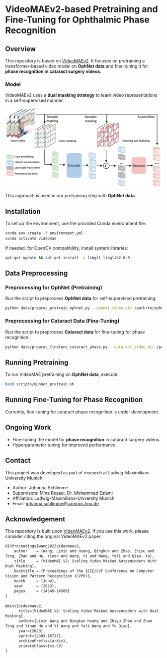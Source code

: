 # VideoMAEv2-based Pretraining and Fine-Tuning for Ophthalmic Phase Recognition

## Overview
This repository is based on [VideoMAEv2](https://github.com/OpenGVLab/VideoMAEv2). It focuses on pretraining a transformer-based video model on **OphNet data** and fine-tuning it for **phase recognition in cataract surgery videos**.

### Model

VideoMAEv2 uses a **dual masking strategy** to learn video representations in a self-supervised manner.

![VideoMAEv2 Model](docs/VideoMAEv2_flowchart.png)

This approach is used in our pretraining step with **OphNet data**.

## Installation

To set up the environment, use the provided Conda environment file:

```sh
conda env create -f environment.yml
conda activate videomae
```

If needed, for OpenCV compatibility, install system libraries:

```sh
apt-get update && apt-get install -y libgl1 libglib2.0-0
```

## Data Preprocessing

### Preprocessing for OphNet (Pretraining)
Run the script to preprocess **OphNet data** for self-supervised pretraining:

```sh
python data/preproc_pretrain_ophnet.py --ophnet_video_dir /path/to/ophnet_video_files --ophnet_annotations_csv /path/to/ophnet_annotations --output_dir path/to/preprocessed_output_directory
```

### Preprocessing for Cataract Data (Fine-Tuning)
Run the script to preprocess **Cataract data** for fine-tuning for phase recognition:

```sh
python data/preproc_finetune_cataract_phase.py --cataract_video_dir /path/to/cataract_video_files --cataract_annotations_csv /path/to/cataract_annotations --output_dir path/to/preprocessed_output_directory
```

## Running Pretraining
To run VideoMAE pretraining on **OphNet data**, execute:

```sh
bash scripts/ophnet_pretrain.sh
```

## Running Fine-Tuning for Phase Recognition
Currently, fine-tuning for cataract phase recognition is under development.

## Ongoing Work
- Fine-tuning the model for **phase recognition** in cataract surgery videos.
- Hyperparameter tuning for improved performance.

## Contact

This project was developed as part of research at Ludwig-Maximilians-University Munich.

- Author: Johanna Schlimme
- Supervisors: Mina Rezaei, Dr. Mohammad Eslami
- Affiliation: Ludwig-Maximilians-University Munich
- Email: johanna.schlimme@campus.lmu.de  

## Acknowledgement

This repository is built upon [VideoMAEv2](https://github.com/OpenGVLab/VideoMAEv2). If you use this work, please consider citing the original VideoMAEv2 paper:

```
@InProceedings{wang2023videomaev2,
    author    = {Wang, Limin and Huang, Bingkun and Zhao, Zhiyu and Tong, Zhan and He, Yinan and Wang, Yi and Wang, Yali and Qiao, Yu},
    title     = {VideoMAE V2: Scaling Video Masked Autoencoders With Dual Masking},
    booktitle = {Proceedings of the IEEE/CVF Conference on Computer Vision and Pattern Recognition (CVPR)},
    month     = {June},
    year      = {2023},
    pages     = {14549-14560}
}

@misc{videomaev2,
      title={VideoMAE V2: Scaling Video Masked Autoencoders with Dual Masking},
      author={Limin Wang and Bingkun Huang and Zhiyu Zhao and Zhan Tong and Yinan He and Yi Wang and Yali Wang and Yu Qiao},
      year={2023},
      eprint={2303.16727},
      archivePrefix={arXiv},
      primaryClass={cs.CV}
}
```

